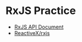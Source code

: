 # RxJS Practice

- [RxJS API Document](https://rxjs-dev.firebaseapp.com/)
- [ReactiveX/rxjs](https://github.com/ReactiveX/rxjs)
